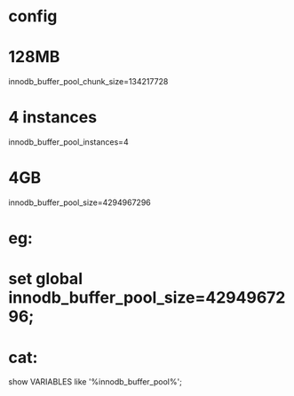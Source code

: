 # config

# 128MB
innodb_buffer_pool_chunk_size=134217728
# 4 instances
innodb_buffer_pool_instances=4
# 4GB
innodb_buffer_pool_size=4294967296


# eg:
# set global innodb_buffer_pool_size=4294967296;

# cat:
show VARIABLES like '%innodb_buffer_pool%';
